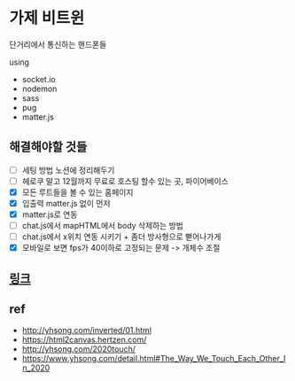 # 가제 비트윈

단거리에서 통신하는 핸드폰들

using

- socket.io
- nodemon
- sass
- pug
- matter.js

## 해결해야할 것들

- [ ] 세팅 방법 노션에 정리해두기
- [ ] 헤로쿠 말고 12월까지 무료로 호스팅 할수 있는 곳, 파이어베이스
- [x] 모든 루트들을 볼 수 있는 홈페이지
- [x] 입출력 matter.js 없이 먼저
- [x] matter.js로 연동
- [ ] chat.js에서 mapHTML에서 body 삭제하는 방법
- [ ] chat.js에서 x위치 연동 시키기 + 좀더 방사형으로 뻗어나가게
- [x] 모바일로 보면 fps가 40이하로 고정되는 문제 -> 개체수 조절

## [링크](https://between-gz.herokuapp.com/)

## ref

- http://yhsong.com/inverted/01.html
- https://html2canvas.hertzen.com/
- http://yhsong.com/2020touch/
- https://www.yhsong.com/detail.html#The_Way_We_Touch_Each_Other_In_2020
